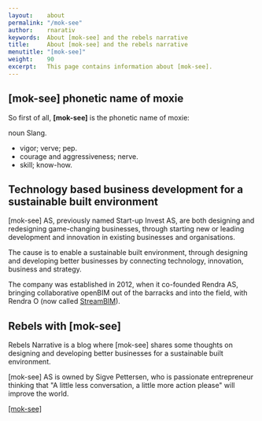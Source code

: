 ```yaml
---
layout:    about
permalink: "/mok-see"
author:    rnarativ
keywords:  About [mok-see] and the rebels narrative
title:     About [mok-see] and the rebels narrative
menutitle: "[mok-see]"
weight:    90
excerpt:   This page contains information about [mok-see].
---
```

<script async defer src="https://buttons.github.io/buttons.js"></script>


## [mok-see] phonetic name of moxie

<div class="tip">
<p>So first of all, <strong>[mok-see]</strong> is the phonetic name of moxie:
</p>
<p>
noun Slang.
<ul>
  <li>vigor; verve; pep.</li>
  <li>courage and aggressiveness; nerve.</li>
  <li>skill; know-how.</li>
</ul>
</p>
</div>

## Technology based business development for a sustainable built environment
[mok-see] AS, previously named Start-up Invest AS, are both designing and redesigning game-changing businesses, through starting new or leading development and innovation in existing businesses and organisations.

The cause is to enable a sustainable built environment, through designing and developing better businesses by connecting technology, innovation, business and strategy.

The company was established in 2012, when it co-founded Rendra AS, bringing collaborative openBIM out of the barracks and into the field, with Rendra O (now called [StreamBIM](https://streambim.com/)).

## Rebels with [mok-see]
Rebels Narrative is a blog where [mok-see] shares some thoughts on designing and developing better businesses for a sustainable built environment.

[mok-see] AS is owned by Sigve Pettersen, who is passionate entrepreneur thinking that "A little less conversation, a little more action please" will improve the world.

<p class="github-button-container">
<a class="github-button" href="https://github.com/mok-see" data-size="large" data-show-count="true" aria-label="Star [mok-see] on GitHub">[mok-see]</a>
</p>
